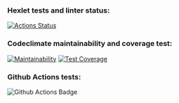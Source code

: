 ### Hexlet tests and linter status:
[![Actions Status](https://github.com/Senya0101/frontend-project-46/actions/workflows/hexlet-check.yml/badge.svg)](https://github.com/Senya0101/frontend-project-46/actions)

### Codeclimate maintainability and coverage test:
[![Maintainability](https://api.codeclimate.com/v1/badges/dd1370e7a35a602a01f9/maintainability)](https://codeclimate.com/github/Senya0101/frontend-project-46/maintainability)
[![Test Coverage](https://api.codeclimate.com/v1/badges/dd1370e7a35a602a01f9/test_coverage)](https://codeclimate.com/github/Senya0101/frontend-project-46/test_coverage)

### Github Actions tests:
![Github Actions Badge](https://github.com/github/docs/actions/workflows/main.yml/badge.svg)
